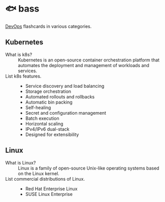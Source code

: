 # 🐟 bass
[DevOps](https://en.wikipedia.org/wiki/DevOps) flashcards in various categories.

## Kubernetes

<dl>
 <dt>What is k8s?</dt>
 <dd>Kubernetes is an open-source container orchestration platform that automates the deployment and management of workloads and services.</dd>

  <dt>List k8s features.</dt>
  <dd>
    <ul>
      <li>Service discovery and load balancing</li>
      <li>Storage orchestration</li>
      <li>Automated rollouts and rollbacks</li>
      <li>Automatic bin packing</li>
      <li>Self-healing</li>
      <li>Secret and configuration management</li>
      <li>Batch execution</li>
      <li>Horizontal scaling</li>
      <li>IPv4/IPv6 dual-stack</li>
      <li>Designed for extensibility</li>
    </ul>
  </dd>
 
</dl>

## Linux

<dl>
  <dt>What is Linux?</dt>
  <dd>Linux is a family of open-source Unix-like operating systems based on the Linux kernel.</dd>

  <dt>List commercial distributions of Linux.</dt>
  <dd>
    <ul>
      <li>Red Hat Enterprise Linux</li>
      <li>SUSE Linux Enterprise</li>
    </ul>
  </dd>

